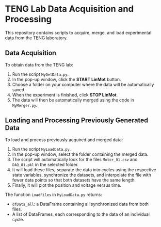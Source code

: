# TENG Lab Data Acquisition and Processing

This repository contains scripts to acquire, merge, and load experimental data from the TENG laboratory.

## Data Acquisition

To obtain data from the TENG lab:

1. Run the script `MyGetData.py`.
2. In the pop-up window, click the **START LinMot** button.
3. Choose a folder on your computer where the data will be automatically saved.
4. When the experiment is finished, click **STOP LinMot**.
5. The data will then be automatically merged using the code in `MyMerger.py`.

## Loading and Processing Previously Generated Data

To load and process previously acquired and merged data:

1. Run the script `MyLoadData.py`.
2. In the pop-up window, select the folder containing the merged data.
3. The script will automatically look for the files `Motor_01.csv` and `DAQ_01.pkl` in the selected folder.
4. It will load these files, separate the data into cycles using the respective state variables, synchronize the datasets, and interpolate the file
   with fewer data points so that both datasets have the same length.
6. Finally, it will plot the position and voltage versus time.

The function `LoadFiles` in `MyLoadData.py` returns:

- `dfData_all`: a DataFrame containing all synchronized data from both files.
- A list of DataFrames, each corresponding to the data of an individual cycle.
